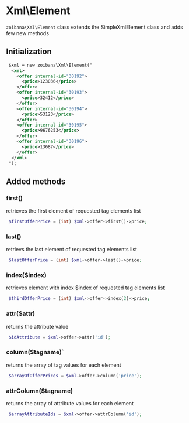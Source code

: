 # Xml\Element

`zoibana\Xml\Element` class extends the SimpleXmlElement class and adds few new methods

## Initialization

```xml
 $xml = new zoibana\Xml\Element("
  <xml>
    <offer internal-id="30192">
      <price>123036</price>
    </offer>
    <offer internal-id="30193">
      <price>32412</price>
    </offer>
    <offer internal-id="30194">
      <price>53123</price>
    </offer>
    <offer internal-id="30195">
      <price>9676253</price>
    </offer>
    <offer internal-id="30196">
      <price>13687</price>
    </offer>
  </xml>
 ");
```

## Added methods

### first()
retrieves the first element of requested tag elements list

```php
 $firstOfferPrice = (int) $xml->offer->first()->price;
```

### last()
retrievs the last element of requested tag elements list

```php
 $lastOfferPrice = (int) $xml->offer->last()->price;
```

### index($index) 
retrieves element with index $index of requested tag elements list

```php
 $thirdOfferPrice = (int) $xml->offer->index(2)->price;
```

### attr($attr)
returns the attribute value

```php
 $idAttribute = $xml->offer->attr('id');
```

### column($tagname)`
returns the array of tag values for each element

```php
 $arrayOfOfferPrices = $xml->offer->column('price');
```

### attrColumn($tagname)
returns the array of attribute values for each element

```php
 $arrayAttributeIds = $xml->offer->attrColumn('id');
```

